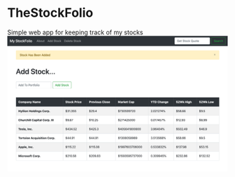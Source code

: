 # TheStockFolio
Simple web app for keeping track of my stocks
![alt text](https://github.com/EmilSantos/TheStockFolio/blob/main/StockfolioPageImage.png)
